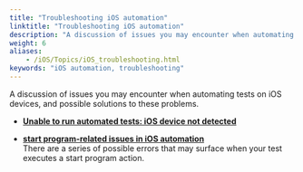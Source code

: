 ```yaml
--- 
title: "Troubleshooting iOS automation"
linktitle: "Troubleshooting iOS automation"
description: "A discussion of issues you may encounter when automating tests on iOS devices, and possible solutions to these problems."
weight: 6
aliases: 
    - /iOS/Topics/iOS_troubleshooting.html
keywords: "iOS automation, troubleshooting"
---
```


A discussion of issues you may encounter when automating tests on iOS devices, and possible solutions to these problems.

-   **[Unable to run automated tests: iOS device not detected](/TA_FAQ/Topics/faq.tshoot.ios.device_not_detected.html)**  

-   **[start program-related issues in iOS automation](/iOS/Topics/iOS_tshoot.start_program_issues.html)**  
There are a series of possible errors that may surface when your test executes a start program action.




